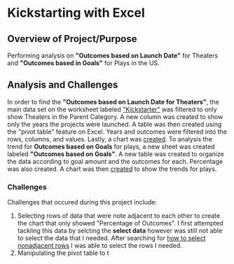 # Kickstarting with Excel
## Overview of Project/Purpose
Performing analysis on **"Outcomes based on Launch Date"** for Theaters and **"Outcomes based in Goals"** for Plays in the US.
## Analysis and Challenges 
In order to find the **"Outcomes based on Launch Date for Theaters"**, the main data set on the worksheet labeled ["Kickstarter"](https://github.com/tutran90/kickstarter-analysis/blob/main/Kickstarter_Challenge.xlsx%202.zip) was filtered to only show Theaters in the Parent Category. A new column was created to show only the years the projects were launched. A table was then created using the "pivot table" feature on Excel. Years and outcomes were filtered into the rows, columns, and values. Lastly, a chart was [created](https://user-images.githubusercontent.com/90367435/132954844-b0441f4e-a5c3-4747-931d-75b01040ce6c.png). To analysis the trend for **Outcomes based on Goals** for plays, a new sheet was created labeled **"Outcomes based on Goals"**. A new table was created to organize the data according to goal amount and the outcomes for each. Percentage was also created. A chart was then [created](https://user-images.githubusercontent.com/90367435/132954897-c227865f-e122-41c5-bec6-4769adc543b7.png) to show the trends for plays. 
### **Challenges**
Challenges that occured during this project include:
1. Selecting rows of data that were note adjacent to each other to create the chart that only showed "Percentage of Outcomes". I first attempted tackling this data by selcting the **select data** however was still not able to select the data that I needed. After searching for [how to select nonadjacent rows](www.google.com) I was able to select the rows I needed. 
2. Manipulating the pivot table to t
 



